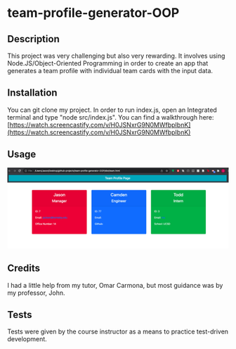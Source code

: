 # team-profile-generator-OOP

## Description

This project was very challenging but also very rewarding. It involves using Node.JS/Object-Oriented Programming in order to create an app that generates a team profile with individual team cards with the input data. 

## Installation

You can git clone my project. In order to run index.js, open an Integrated terminal and type "node src/index.js". You can find a walkthrough here: [https://watch.screencastify.com/v/H0JSNxrG9N0MWfbpIbnK](https://watch.screencastify.com/v/H0JSNxrG9N0MWfbpIbnK)

## Usage

![teamprofile](src/teamprofile.png)

## Credits

I had a little help from my tutor, Omar Carmona, but most guidance was by my professor, John.

## Tests

Tests were given by the course instructor as a means to practice test-driven development.